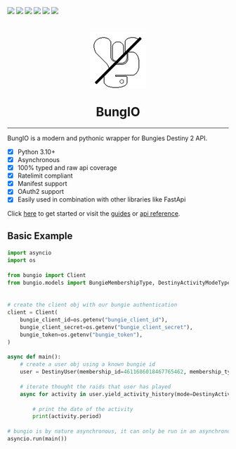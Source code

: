 [![](https://img.shields.io/pypi/v/bungio?label=Version&logo=pypi)](https://pypi.org/project/bungio/)
[![](https://img.shields.io/pypi/dm/bungio?label=Downloads&logo=pypi)](https://pypi.org/project/bungio/)
[![](https://img.shields.io/readthedocs/bungio?label=Docs&logo=readthedocs)](https://bungio.readthedocs.io/en/latest/)
![](https://img.shields.io/badge/Python-3.10+-1081c1?logo=python)
[![](https://img.shields.io/github/workflow/status/Kigstn/BungIO/Black%20Formatting/master?label=Black%20Formatting&logo=github)](https://github.com/Kigstn/BungIO/actions/workflows/black.yml)
[![](https://img.shields.io/github/workflow/status/Kigstn/BungIO/Flake8%20Styling/master?label=Flake%20Styling&logo=github)](https://github.com/Kigstn/BungIO/actions/workflows/flake.yml)


<h1 align="center">
    <p>
        <img src="https://raw.githubusercontent.com/Kigstn/BungIO/master/docs/src/images/favicon.png" alt="BungIO Logo">
    </p>
    BungIO
</h1>

---

BungIO is a modern and pythonic wrapper for Bungies Destiny 2 API.

- [X] Python 3.10+
- [X] Asynchronous
- [X] 100% typed and raw api coverage
- [X] Ratelimit compliant
- [X] Manifest support
- [X] OAuth2 support
- [X] Easily used in combination with other libraries like FastApi

Click [here](https://bungio.readthedocs.io/en/latest/installation) to get started or visit
the [guides](https://bungio.readthedocs.io/en/latest/Guides/basic)
or [api reference](https://bungio.readthedocs.io/en/latest/API%20Reference/client/).


## Basic Example

```py
import asyncio
import os

from bungio import Client
from bungio.models import BungieMembershipType, DestinyActivityModeType, DestinyUser


# create the client obj with our bungie authentication
client = Client(
    bungie_client_id=os.getenv("bungie_client_id"),
    bungie_client_secret=os.getenv("bungie_client_secret"),
    bungie_token=os.getenv("bungie_token"),
)

async def main():
    # create a user obj using a known bungie id
    user = DestinyUser(membership_id=4611686018467765462, membership_type=BungieMembershipType.TIGER_STEAM)

    # iterate thought the raids that user has played
    async for activity in user.yield_activity_history(mode=DestinyActivityModeType.RAID):

        # print the date of the activity
        print(activity.period)

# bungio is by nature asynchronous, it can only be run in an asynchronous context
asyncio.run(main())
```
